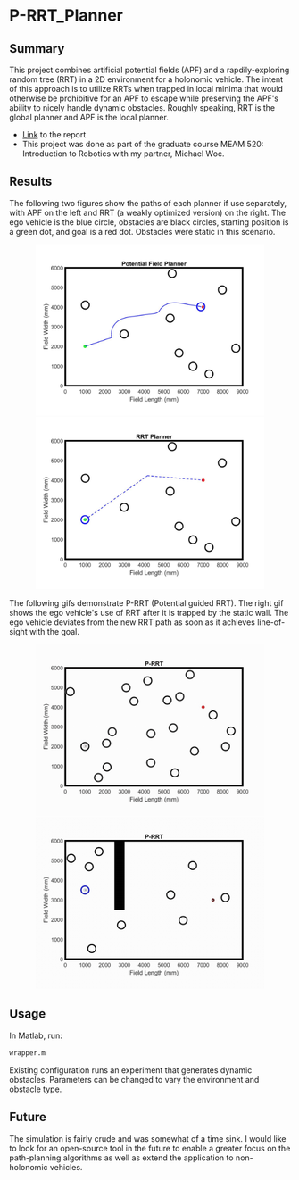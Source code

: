 # P-RRT_Planner

## Summary

This project combines artificial potential fields (APF) and a rapdily-exploring random tree (RRT) in a 2D environment for a holonomic vehicle. The intent of this approach is to utilize RRTs when trapped in local minima that would otherwise be prohibitive for an APF to escape while preserving the APF's ability to nicely handle dynamic obstacles. Roughly speaking, RRT is the global planner and APF is the local planner.

* [Link](FinalProj_Group10_Report.pdf) to the report
* This project was done as part of the graduate course MEAM 520: Introduction to Robotics with my partner, Michael Woc.

## Results

The following two figures show the paths of each planner if use separately, with APF on the left and RRT (a weakly optimized version) on the right. The ego vehicle is the blue circle, obstacles are black circles, starting position is a green dot, and goal is a red dot. Obstacles were static in this scenario.

<p align="center">
  <img width="410" src="Images/Exp1/APF_img.jpg"> 
  <img width="410" src="Images/Exp1/RRT_img.jpg"> 
</p>

The following gifs demonstrate P-RRT (Potential guided RRT). The right gif shows the ego vehicle's use of RRT after it is trapped by the static wall. The ego vehicle deviates from the new RRT path as soon as it achieves line-of-sight with the goal.

<p align="center">
  <img width="410" src="Images/Exp 4/prrt_vid.gif"> 
  <img width="410" src="Images/Exp 5/prrt_vid.gif"> 
</p> 

## Usage

In Matlab, run: 
```bash
wrapper.m
```

Existing configuration runs an experiment that generates dynamic obstacles. Parameters can be changed to vary the environment and obstacle type.
  
## Future

The simulation is fairly crude and was somewhat of a time sink. I would like to look for an open-source tool in the future to enable a greater focus on the path-planning algorithms as well as extend the application to non-holonomic vehicles. 

